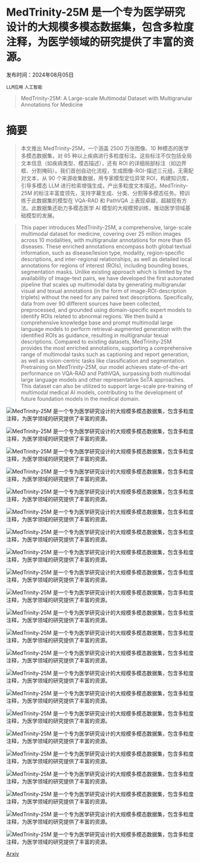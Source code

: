 # MedTrinity-25M 是一个专为医学研究设计的大规模多模态数据集，包含多粒度注释，为医学领域的研究提供了丰富的资源。

发布时间：2024年08月05日

`LLM应用` `人工智能`

> MedTrinity-25M: A Large-scale Multimodal Dataset with Multigranular Annotations for Medicine

# 摘要

> 本文推出 MedTrinity-25M，一个涵盖 2500 万张图像、10 种模态的医学多模态数据集，对 65 种以上疾病进行多粒度标注。这些标注不仅包括全局文本信息（如疾病类型、模态描述），还有 ROI 的详细局部标注（如边界框、分割掩码）。我们首创自动化流程，生成图像-ROI-描述三元组，无需配对文本，从 90 个来源收集数据，用专家模型定位异常 ROI，构建知识库，引导多模态 LLM 进行检索增强生成，产出多粒度文本描述。MedTrinity-25M 的标注丰富度领先，支持字幕生成、分类、分割等多模态任务。预训练于此数据集的模型在 VQA-RAD 和 PathVQA 上表现卓越，超越现有方法。此数据集还助力多模态医学 AI 模型的大规模预训练，推动医学领域基础模型的发展。

> This paper introduces MedTrinity-25M, a comprehensive, large-scale multimodal dataset for medicine, covering over 25 million images across 10 modalities, with multigranular annotations for more than 65 diseases. These enriched annotations encompass both global textual information, such as disease/lesion type, modality, region-specific descriptions, and inter-regional relationships, as well as detailed local annotations for regions of interest (ROIs), including bounding boxes, segmentation masks. Unlike existing approach which is limited by the availability of image-text pairs, we have developed the first automated pipeline that scales up multimodal data by generating multigranular visual and texual annotations (in the form of image-ROI-description triplets) without the need for any paired text descriptions. Specifically, data from over 90 different sources have been collected, preprocessed, and grounded using domain-specific expert models to identify ROIs related to abnormal regions. We then build a comprehensive knowledge base and prompt multimodal large language models to perform retrieval-augmented generation with the identified ROIs as guidance, resulting in multigranular texual descriptions. Compared to existing datasets, MedTrinity-25M provides the most enriched annotations, supporting a comprehensive range of multimodal tasks such as captioning and report generation, as well as vision-centric tasks like classification and segmentation. Pretraining on MedTrinity-25M, our model achieves state-of-the-art performance on VQA-RAD and PathVQA, surpassing both multimodal large language models and other representative SoTA approaches. This dataset can also be utilized to support large-scale pre-training of multimodal medical AI models, contributing to the development of future foundation models in the medical domain.

![MedTrinity-25M 是一个专为医学研究设计的大规模多模态数据集，包含多粒度注释，为医学领域的研究提供了丰富的资源。](../../../paper_images/2408.02900/x1.png)

![MedTrinity-25M 是一个专为医学研究设计的大规模多模态数据集，包含多粒度注释，为医学领域的研究提供了丰富的资源。](../../../paper_images/2408.02900/x2.png)

![MedTrinity-25M 是一个专为医学研究设计的大规模多模态数据集，包含多粒度注释，为医学领域的研究提供了丰富的资源。](../../../paper_images/2408.02900/x3.png)

![MedTrinity-25M 是一个专为医学研究设计的大规模多模态数据集，包含多粒度注释，为医学领域的研究提供了丰富的资源。](../../../paper_images/2408.02900/x4.png)

![MedTrinity-25M 是一个专为医学研究设计的大规模多模态数据集，包含多粒度注释，为医学领域的研究提供了丰富的资源。](../../../paper_images/2408.02900/x5.png)

![MedTrinity-25M 是一个专为医学研究设计的大规模多模态数据集，包含多粒度注释，为医学领域的研究提供了丰富的资源。](../../../paper_images/2408.02900/x6.png)

![MedTrinity-25M 是一个专为医学研究设计的大规模多模态数据集，包含多粒度注释，为医学领域的研究提供了丰富的资源。](../../../paper_images/2408.02900/x7.png)

![MedTrinity-25M 是一个专为医学研究设计的大规模多模态数据集，包含多粒度注释，为医学领域的研究提供了丰富的资源。](../../../paper_images/2408.02900/x8.png)

![MedTrinity-25M 是一个专为医学研究设计的大规模多模态数据集，包含多粒度注释，为医学领域的研究提供了丰富的资源。](../../../paper_images/2408.02900/x9.png)

![MedTrinity-25M 是一个专为医学研究设计的大规模多模态数据集，包含多粒度注释，为医学领域的研究提供了丰富的资源。](../../../paper_images/2408.02900/x10.png)

![MedTrinity-25M 是一个专为医学研究设计的大规模多模态数据集，包含多粒度注释，为医学领域的研究提供了丰富的资源。](../../../paper_images/2408.02900/x11.png)

![MedTrinity-25M 是一个专为医学研究设计的大规模多模态数据集，包含多粒度注释，为医学领域的研究提供了丰富的资源。](../../../paper_images/2408.02900/x12.png)

![MedTrinity-25M 是一个专为医学研究设计的大规模多模态数据集，包含多粒度注释，为医学领域的研究提供了丰富的资源。](../../../paper_images/2408.02900/x13.png)

![MedTrinity-25M 是一个专为医学研究设计的大规模多模态数据集，包含多粒度注释，为医学领域的研究提供了丰富的资源。](../../../paper_images/2408.02900/x14.png)

![MedTrinity-25M 是一个专为医学研究设计的大规模多模态数据集，包含多粒度注释，为医学领域的研究提供了丰富的资源。](../../../paper_images/2408.02900/x15.png)

![MedTrinity-25M 是一个专为医学研究设计的大规模多模态数据集，包含多粒度注释，为医学领域的研究提供了丰富的资源。](../../../paper_images/2408.02900/x16.png)

![MedTrinity-25M 是一个专为医学研究设计的大规模多模态数据集，包含多粒度注释，为医学领域的研究提供了丰富的资源。](../../../paper_images/2408.02900/x17.png)

![MedTrinity-25M 是一个专为医学研究设计的大规模多模态数据集，包含多粒度注释，为医学领域的研究提供了丰富的资源。](../../../paper_images/2408.02900/x18.png)

![MedTrinity-25M 是一个专为医学研究设计的大规模多模态数据集，包含多粒度注释，为医学领域的研究提供了丰富的资源。](../../../paper_images/2408.02900/length_gpt.png)

![MedTrinity-25M 是一个专为医学研究设计的大规模多模态数据集，包含多粒度注释，为医学领域的研究提供了丰富的资源。](../../../paper_images/2408.02900/normal_roi.png)

![MedTrinity-25M 是一个专为医学研究设计的大规模多模态数据集，包含多粒度注释，为医学领域的研究提供了丰富的资源。](../../../paper_images/2408.02900/normal_roi_2.png)

![MedTrinity-25M 是一个专为医学研究设计的大规模多模态数据集，包含多粒度注释，为医学领域的研究提供了丰富的资源。](../../../paper_images/2408.02900/x19.png)

[Arxiv](https://arxiv.org/abs/2408.02900)
